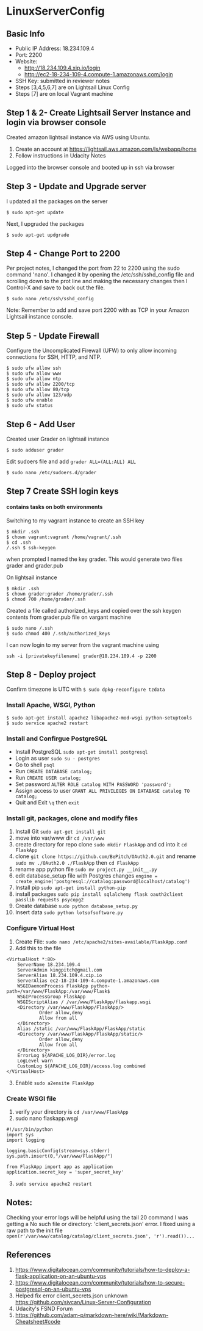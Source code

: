 # LinuxServerConfig

## Basic Info

* Public IP Address: 18.234.109.4
* Port: 2200
* Website: 
    * http://18.234.109.4.xip.io/login
    * http://ec2-18-234-109-4.compute-1.amazonaws.com/login
* SSH Key: submitted in reviewer notes
* Steps [3,4,5,6,7] are on Lightsail Linux Config
* Steps [7] are on local Vagrant machine

## Step 1 & 2- Create Lightsail Server Instance and login via browser console
Created amazon lightsail instance via AWS using Ubuntu.

1. Create an account at https://lightsail.aws.amazon.com/ls/webapp/home
2. Follow instructions in Udacity Notes

Logged into the browser console and booted up in ssh via browser

## Step 3 - Update and Upgrade server
I updated all the packages on the server 
```ssh
$ sudo apt-get update
```
Next, I upgraded the packages
```ssh
$ sudo apt-get updgrade
```
## Step 4 - Change Port to 2200
 Per project notes, I changed the port from 22 to 2200 using the sudo command 'nano'. I changed it by opening the /etc/ssh/sshd_config file and scrolling down to the prot line and making the necessary changes then I Control-X and save to back out the file.
 ```ssh
$ sudo nano /etc/ssh/sshd_config
```
Note: Remember to add and save port 2200 with as TCP in your Amazon Lightsail instance console.

## Step 5 - Update Firewall
 Configure the Uncomplicated Firewall (UFW) to only allow incoming connections for SSH, HTTP, and NTP.
 ```ssh
$ sudo ufw allow ssh
$ sudo ufw allow www
$ sudo ufw allow ntp
$ sudo ufw allow 2200/tcp
$ sudo ufw allow 80/tcp
$ sudo ufw allow 123/udp
$ sudo ufw enable 
$ sudo ufw status
```
## Step 6 - Add User 
Created user Grader on lightsail instance
 ```ssh
$ sudo adduser grader
```
Edit sudoers file and add `grader ALL=(ALL:ALL) ALL`
 ```ssh
$ sudo nano /etc/sudoers.d/grader
```

## Step 7 Create SSH login keys
#### contains tasks on both environments
Switching to my vagrant instance to create an SSH key
```ssh
$ mkdir .ssh
$ chown vagrant:vagrant /home/vagrant/.ssh
$ cd .ssh
/.ssh $ ssh-keygen
```
when prompted I named the key grader. This would generate two files grader and grader.pub

On lightsail instance
```ssh
$ mkdir .ssh
$ chown grader:grader /home/grader/.ssh
$ chmod 700 /home/grader/.ssh
```
Created a file called authorized_keys and copied over the ssh keygen contents from grader.pub file on vargant machine
```ssh
$ sudo nano /.ssh
$ sudo chmod 400 /.ssh/authorized_keys
```

I can now login to my server from the vagrant machine using 
```ssh
ssh -i [privatekeyfilename] grader@18.234.109.4 -p 2200
```
## Step 8 - Deploy project
Confirm timezone is UTC with `$ sudo dpkg-reconfigure tzdata`

### Install Apache, WSGI, Python
```ssh
$ sudo apt-get install apache2 libapache2-mod-wsgi python-setuptools
$ sudo service apache2 restart
```
### Install and Confirgue PostgreSQL
* Install PostgreSQL `sudo apt-get install postgresql`
* Login as user `sudo su - postgres`
* Go to shell `psql`
* Run `CREATE DATABASE catalog;`
* Run `CREATE USER catalog;`
* Set password `ALTER ROLE catalog WITH PASSWORD 'password';`
* Assign access to user `GRANT ALL PRIVILEGES ON DATABASE catalog TO catalog;`
* Quit and Exit `\q` then `exit`

### Install git, packages, clone and  modify files
1. Install Git `sudo apt-get install git`
2. move into var/www dir `cd /var/www`
3. create directory for repo clone `sudo mkdir FlaskApp` and cd into it `cd FlaskApp`
4. clone `git clone https://github.com/BePitch/OAuth2.0.git` and rename `sudo mv ./OAuth2.0 ./FlaskApp` then `cd FlaskApp`
5. rename  app python file `sudo mv project.py __init__.py` 
6. edit database_setup file with Postgres changes `engine = create_engine('postgresql://catalog:password@localhost/catalog')`
7. Install pip `sudo apt-get install python-pip`
8. install packages `sudo pip install sqlalchemy flask oauth2client passlib requests psycopg2`
9. Create database `sudo python database_setup.py`
10. Insert data `sudo python lotsofsoftware.py`

### Configure Virtual Host
1. Create File: `sudo nano /etc/apache2/sites-available/FlaskApp.conf`
2. Add this to the file
```ssh
<VirtualHost *:80>
	ServerName 18.234.109.4
	ServerAdmin kingpitch@gmail.com
    ServerAlias 18.234.109.4.xip.io
    ServerAlias ec2-18-234-109-4.compute-1.amazonaws.com
	WSGIDaemonProcess FlaskApp python-path=/var/www/FlaskApp:/var/www/Flask$
    WSGIProcessGroup FlaskApp
    WSGIScriptAlias / /var/www/FlaskApp/flaskapp.wsgi
    <Directory /var/www/FlaskApp/FlaskApp/>
            Order allow,deny
            Allow from all
    </Directory>
    Alias /static /var/www/FlaskApp/FlaskApp/static
    <Directory /var/www/FlaskApp/FlaskApp/static/>
            Order allow,deny
            Allow from all
    </Directory>
    ErrorLog ${APACHE_LOG_DIR}/error.log
    LogLevel warn
	CustomLog ${APACHE_LOG_DIR}/access.log combined
</VirtualHost>
```
3. Enable `sudo a2ensite FlaskApp`

### Create WSGI file
1. verify your directory is `cd /var/www/FlaskApp`
2. sudo nano flaskapp.wsgi
```ssh
#!/usr/bin/python
import sys
import logging

logging.basicConfig(stream=sys.stderr)
sys.path.insert(0,"/var/www/FlaskApp/")

from FlaskApp import app as application
application.secret_key = 'super_secret_key'
```
3. `sudo service apache2 restart`

## Notes:
Checking your error logs will be helpful using the tail 20 command
I was getting a No such file or directory: 'client_secrets.json' error. I fixed using a raw path to the init file `open(r'/var/www/catalog/catalog/client_secrets.json', 'r').read())...`


## References
1. https://www.digitalocean.com/community/tutorials/how-to-deploy-a-flask-application-on-an-ubuntu-vps
2. https://www.digitalocean.com/community/tutorials/how-to-secure-postgresql-on-an-ubuntu-vps
3. Helped fix error client_secrets.json unknown https://github.com/sivcan/Linux-Server-Configuration
4. Udacity's FSND Forum
5. https://github.com/adam-p/markdown-here/wiki/Markdown-Cheatsheet#code



